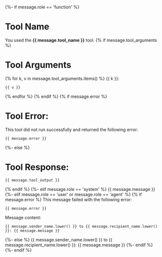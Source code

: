 {%- if message.role == 'function' %}
# Tool Name
You used the **{{ message.tool_name }}** tool.
{% if message.tool_arguments %}
# Tool Arguments
{% for k, v in message.tool_arguments.items() %}
{{ k }}:
```
{{ v }}
```
{% endfor %}
{% endif %}
{% if message.error %}
# Tool Error:
This tool did not run successfully and returned the following error:
```
{{ message.error }}
```
{%- else %}
# Tool Response:
```
{{ message.tool_output }}
```
{% endif %}
{%- elif message.role == 'system' %}
{{ message.message }}
{%- elif message.role == 'user' or message.role == 'agent' %}
{% if message.error %}
This message failed with the following error:
```
{{ message.error }}
```
Message content:
```
{{ message.sender_name.lower() }} to {{ message.recipient_name.lower() }}: {{ message.message }}
```
{%- else %}
{{ message.sender_name.lower() }} to {{ message.recipient_name.lower() }}: {{ message.message }}
{%- endif %}
{%- endif %}